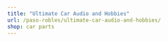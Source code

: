 ```yaml
---
title: "Ultimate Car Audio and Hobbies"
url: /paso-robles/ultimate-car-audio-and-hobbies/
shop: car parts
---
```

